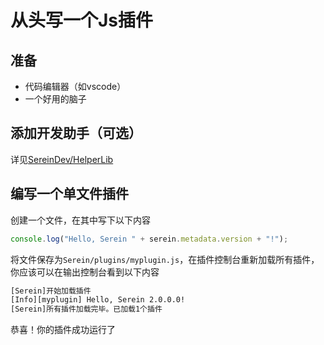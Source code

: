 # 从头写一个Js插件

## 准备

- 代码编辑器（如vscode）
- 一个好用的脑子

## 添加开发助手（可选）

详见[SereinDev/HelperLib](https://github.com/SereinDev/HelperLib)

## 编写一个单文件插件

创建一个文件，在其中写下以下内容

```js
console.log("Hello, Serein " + serein.metadata.version + "!");
```

将文件保存为`Serein/plugins/myplugin.js`，在插件控制台重新加载所有插件，你应该可以在输出控制台看到以下内容

```txt
[Serein]开始加载插件
[Info][myplugin] Hello, Serein 2.0.0.0!
[Serein]所有插件加载完毕。已加载1个插件
```

恭喜！你的插件成功运行了
